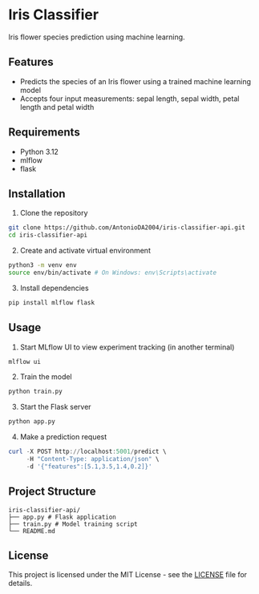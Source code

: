 # Iris Classifier

Iris flower species prediction using machine learning.

## Features

- Predicts the species of an Iris flower using a trained machine learning model
- Accepts four input measurements: sepal length, sepal width, petal length and petal width

## Requirements

- Python 3.12
- mlflow
- flask

## Installation

1. Clone the repository
```bash
git clone https://github.com/AntonioDA2004/iris-classifier-api.git
cd iris-classifier-api
```

2. Create and activate virtual environment
```bash
python3 -m venv env
source env/bin/activate # On Windows: env\Scripts\activate
```

3. Install dependencies
```bash
pip install mlflow flask
```

## Usage

1. Start MLflow UI to view experiment tracking (in another terminal)
```bash
mlflow ui
```

2. Train the model
```bash
python train.py
```

3. Start the Flask server
```bash
python app.py
```

4. Make a prediction request
```powershell
curl -X POST http://localhost:5001/predict \
     -H "Content-Type: application/json" \
     -d '{"features":[5.1,3.5,1.4,0.2]}'
```

## Project Structure
```
iris-classifier-api/ 
├── app.py # Flask application 
├── train.py # Model training script 
└── README.md
```

## License

This project is licensed under the MIT License - see the [LICENSE](LICENSE) file for details.
